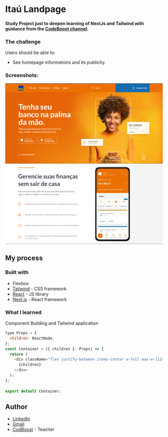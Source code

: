 # Itaú Landpage

#### Study Project just to deepen learning of NextJs and Tailwind with guidance from the [CodeBoost channel](https://www.youtube.com/watch?v=6-2xfn6wzvU&t=1742s).

### The challenge

Users should be able to:

- See homepage informations and its publicity.

### Screenshots:

<img src="./src/assets//print1.png"/>
<img src="./src/assets//print2.png"/>

## My process

### Built with

- Flexbox
- [Tailwind](https://tailwindcss.com/) - CSS framework
- [React](https://reactjs.org/) - JS library
- [Next.js](https://nextjs.org/) - React framework

### What I learned

Component Building and Tailwind application

```js
type Props = {
  children: ReactNode,
};
const Container = ({ children }: Props) => {
  return (
    <div className="flex justify-between items-center w-full max-w-[1246px] mx-auto">
      {children}
    </div>
  );
};

export default Container;
```

## Author

- [LinkedIn](https://www.linkedin.com/in/mikaelespinola)
- [Gmail](mailto:mikaelespinolaa@gmail.com)
- [CodBoost](https://www.youtube.com/@codeboostDev) - Teacher
